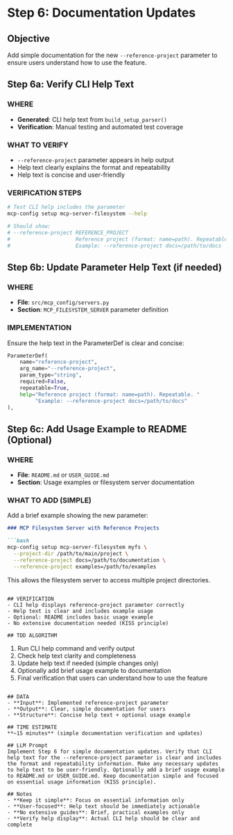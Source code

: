 # Step 6: Documentation Updates

## Objective
Add simple documentation for the new `--reference-project` parameter to ensure users understand how to use the feature.

## Step 6a: Verify CLI Help Text

### WHERE
- **Generated**: CLI help text from `build_setup_parser()`
- **Verification**: Manual testing and automated test coverage

### WHAT TO VERIFY
- `--reference-project` parameter appears in help output
- Help text clearly explains the format and repeatability
- Help text is concise and user-friendly

### VERIFICATION STEPS
```bash
# Test CLI help includes the parameter
mcp-config setup mcp-server-filesystem --help

# Should show:
# --reference-project REFERENCE_PROJECT
#                     Reference project (format: name=path). Repeatable.
#                     Example: --reference-project docs=/path/to/docs
```

## Step 6b: Update Parameter Help Text (if needed)

### WHERE
- **File**: `src/mcp_config/servers.py`
- **Section**: `MCP_FILESYSTEM_SERVER` parameter definition

### IMPLEMENTATION
Ensure the help text in the ParameterDef is clear and concise:
```python
ParameterDef(
    name="reference-project",
    arg_name="--reference-project",
    param_type="string",
    required=False,
    repeatable=True,
    help="Reference project (format: name=path). Repeatable. "
         "Example: --reference-project docs=/path/to/docs"
),
```

## Step 6c: Add Usage Example to README (Optional)

### WHERE
- **File**: `README.md` or `USER_GUIDE.md`
- **Section**: Usage examples or filesystem server documentation

### WHAT TO ADD (SIMPLE)
Add a brief example showing the new parameter:

```markdown
### MCP Filesystem Server with Reference Projects

```bash
mcp-config setup mcp-server-filesystem myfs \
  --project-dir /path/to/main/project \
  --reference-project docs=/path/to/documentation \
  --reference-project examples=/path/to/examples
```

This allows the filesystem server to access multiple project directories.
```

## VERIFICATION
- CLI help displays reference-project parameter correctly
- Help text is clear and includes example usage
- Optional: README includes basic usage example
- No extensive documentation needed (KISS principle)

## TDD ALGORITHM
```
1. Run CLI help command and verify output
2. Check help text clarity and completeness
3. Update help text if needed (simple changes only)
4. Optionally add brief usage example to documentation
5. Final verification that users can understand how to use the feature
```

## DATA
- **Input**: Implemented reference-project parameter
- **Output**: Clear, simple documentation for users
- **Structure**: Concise help text + optional usage example

## TIME ESTIMATE
**~15 minutes** (simple documentation verification and updates)

## LLM Prompt
Implement Step 6 for simple documentation updates. Verify that CLI help text for the --reference-project parameter is clear and includes the format and repeatability information. Make any necessary updates to help text to be user-friendly. Optionally add a brief usage example to README.md or USER_GUIDE.md. Keep documentation simple and focused on essential usage information (KISS principle).

## Notes
- **Keep it simple**: Focus on essential information only
- **User-focused**: Help text should be immediately actionable
- **No extensive guides**: Brief, practical examples only
- **Verify help display**: Actual CLI help should be clear and complete
